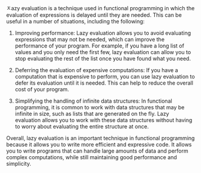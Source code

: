 ㅈazy evaluation is a technique used in functional programming in which the evaluation of expressions is delayed until they are needed. This can be useful in a number of situations, including the following:

1.  Improving performance: Lazy evaluation allows you to avoid evaluating expressions that may not be needed, which can improve the performance of your program. For example, if you have a long list of values and you only need the first few, lazy evaluation can allow you to stop evaluating the rest of the list once you have found what you need.
    
2.  Deferring the evaluation of expensive computations: If you have a computation that is expensive to perform, you can use lazy evaluation to defer its evaluation until it is needed. This can help to reduce the overall cost of your program.
    
3.  Simplifying the handling of infinite data structures: In functional programming, it is common to work with data structures that may be infinite in size, such as lists that are generated on the fly. Lazy evaluation allows you to work with these data structures without having to worry about evaluating the entire structure at once.
    

Overall, lazy evaluation is an important technique in functional programming because it allows you to write more efficient and expressive code. It allows you to write programs that can handle large amounts of data and perform complex computations, while still maintaining good performance and simplicity.

